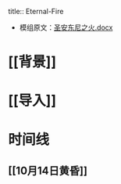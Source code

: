 title:: Eternal-Fire

- 模组原文：[圣安东尼之火.docx](../assets/圣安东尼之火_1630855461593_0.docx)
# [[背景]]
# [[导入]]
# 时间线
## **[[10月14日黄昏]]**